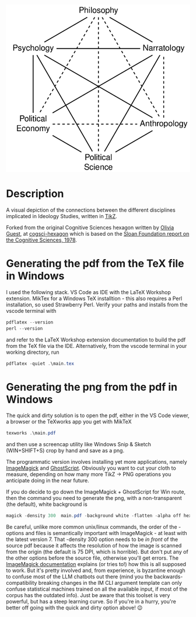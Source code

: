 ![The ideology studies hexagon](/hexagon.png)

# Description
A visual depiction of the connections between the different disciplines implicated in Ideology Studies, written in [TikZ](https://en.wikibooks.org/wiki/LaTeX/PGF/TikZ).

 Forked from the original Cognitive Sciences hexagon written by [Olivia Guest](https://oliviaguest.com), at [cogsci-hexagon](https://github.com/oliviaguest/cogsci-hexagon) which is based on the [Sloan Foundation report on the Cognitive Sciences, 1978](https://digitalcollections.library.cmu.edu/node/31966).

# Generating the pdf from the TeX file in Windows

I used the following stack. VS Code as IDE with the LaTeX Workshop extension. MikTex for a Windows TeX installtion - this also requires a Perl installation, so used Strawberry Perl. Verify your paths and installs from the vscode terminal with

```powershell
pdflatex --version
perl --version
```

and refer to the LaTeX Workshop extension documentation to build the pdf from the TeX file via the IDE. Alternatively, from the vscode terminal in your working directory, run

```powershell
pdflatex -quiet .\main.tex
```

# Generating the png from the pdf in Windows

The quick and dirty solution is to open the pdf, either in the VS Code viewer, a browser or the TeXworks app you get with MikTeX

```powershell
texworks .\main.pdf
```

and then use a screencap utility like Windows Snip & Sketch (WIN+SHIFT+S) crop by hand and save as a png.

The programmatic version involves installing yet more applications, namely [ImageMagick](https://imagemagick.org/script/download.php) and [GhostScript](https://www.ghostscript.com/releases/gsdnld.html). Obviously you want to cut your cloth to measure, depending on how many more TikZ -> PNG operations you anticipate doing in the near future.

If you do decide to go down the ImageMagick + GhostScript for Win route, then the command you need to generate the png, with a non-transparent (the default), white background is

```powershell
magick -density 300  main.pdf -background white -flatten -alpha off hexagon.png
```

Be careful, unlike more common unix/linux commands, the order of the -options and files is semantically important with ImageMagick - at least with the latest version 7. That -density 300 option needs to be *in front* of the source pdf because it affects the resolution of how the image is scanned from the origin (the default is 75 DPI, which is horrible). But don't put any of the other options before the source file, otherwise you'll get errors. The [ImageMagick documentation](https://usage.imagemagick.org/basics/#why) explains (or tries to!) how this is all supposed to work. But it's pretty involved and, from experience, is byzantine enough to confuse most of the LLM chatbots out there (mind you the backwards-compatibility breaking changes in the IM CLI argument template can only confuse statistical machines trained on all the available input, if most of the corpus has the outdated info). Just be aware that this toolset is very powerful, but has a steep learning curve. So if you're in a hurry, you're better off going with the quick and dirty option above! :wink:
